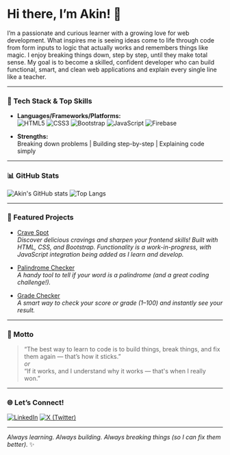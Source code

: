 # Hi there, I’m Akin! 👋

I’m a passionate and curious learner with a growing love for web development. What inspires me is seeing ideas come to life through code from form inputs to logic that actually works and remembers things like magic. I enjoy breaking things down, step by step, until they make total sense. My goal is to become a skilled, confident developer who can build functional, smart, and clean web applications and explain every single line like a teacher.

---

### 🚀 Tech Stack & Top Skills

- **Languages/Frameworks/Platforms:**  
  ![HTML5](https://img.shields.io/badge/-HTML5-E34F26?logo=html5&logoColor=fff) 
  ![CSS3](https://img.shields.io/badge/-CSS3-1572B6?logo=css3&logoColor=fff) 
  ![Bootstrap](https://img.shields.io/badge/-Bootstrap-7952B3?logo=bootstrap&logoColor=fff)
  ![JavaScript](https://img.shields.io/badge/-JavaScript-F7DF1E?logo=javascript&logoColor=222)
  ![Firebase](https://img.shields.io/badge/-Firebase-FFCA28?logo=firebase&logoColor=222)

- **Strengths:**  
  Breaking down problems | Building step-by-step | Explaining code simply

---

### 📊 GitHub Stats

![Akin's GitHub stats](https://github-readme-stats.vercel.app/api?username=investor-Akin&show_icons=true&theme=radical)
![Top Langs](https://github-readme-stats.vercel.app/api/top-langs/?username=investor-Akin&layout=compact&theme=radical)

---

### 🌟 Featured Projects

- [Crave Spot](https://github.com/investor-Akin/crave-spot)  
  _Discover delicious cravings and sharpen your frontend skills!
Built with HTML, CSS, and Bootstrap. Functionality is a work-in-progress, with JavaScript integration being added as I learn and develop._

- [Palindrome Checker](https://github.com/investor-Akin/Palindrome-Checker)  
  _A handy tool to tell if your word is a palindrome (and a great coding challenge!)._

- [Grade Checker](https://github.com/investor-Akin/Grade-checker)  
  _A smart way to check your score or grade (1–100) and instantly see your result._

---

### 💬 Motto

> “The best way to learn to code is to build things, break things, and fix them again — that’s how it sticks.”  
> _or_  
> “If it works, and I understand why it works — that's when I really won.”

---

### 🌐 Let’s Connect!

[![LinkedIn](https://img.shields.io/badge/-LinkedIn-0077B5?logo=linkedin&logoColor=white)](https://www.linkedin.com/in/%F0%9F%91%A8%E2%80%8D%F0%9F%92%BB-%C3%A4kinbowale-8921a32a6)
[![X (Twitter)](https://img.shields.io/badge/-@CodewithAkin-1DA1F2?logo=x&logoColor=white)](https://x.com/CodewithAkin?t=IiRfCldjlz1AMq4bwNKPIg&s=09)

---

_Always learning. Always building. Always breaking things (so I can fix them better)._ ✨
